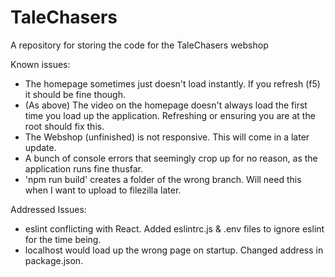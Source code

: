 # TaleChasers
A repository for storing the code for the TaleChasers webshop

Known issues: 

- The homepage sometimes just doesn't load instantly. If you refresh (f5) it should be fine though. 
- (As above) The video on the homepage doesn't always load the first time you load up the application. Refreshing or ensuring you are at the root should fix this. 
- The Webshop (unfinished) is not responsive. This will come in a later update. 
- A bunch of console errors that seemingly crop up for no reason, as the application runs fine thusfar. 
- 'npm run build' creates a folder of the wrong branch. Will need this when I want to upload to filezilla later. 

Addressed Issues: 
- eslint conflicting with React. Added eslintrc.js & .env files to ignore eslint for the time being. 
- localhost would load up the wrong page on startup. Changed address in package.json. 